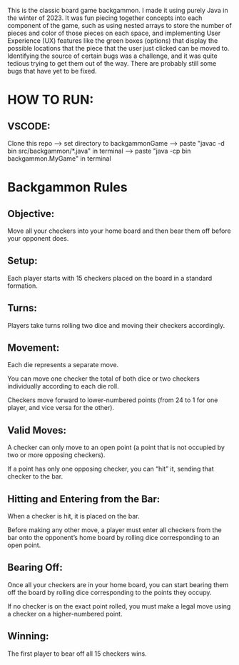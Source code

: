 This is the classic board game backgammon. I made it using purely Java in the winter of 2023. It was fun piecing together concepts into each component of the game, such as using nested arrays to store the number of pieces and color of those pieces on each space, and implementing User Experience (UX) features like the green boxes (options) that display the possible locations that the piece that the user just clicked can be moved to. Identifying the source of certain bugs was a challenge, and it was quite tedious trying to get them out of the way. There are probably still some bugs that have yet to be fixed.

# HOW TO RUN: 

## VSCODE:
Clone this repo --> set directory to backgammonGame --> paste "javac -d bin src/backgammon/*.java" in terminal --> paste "java -cp bin backgammon.MyGame" in terminal

# Backgammon Rules

## Objective:
Move all your checkers into your home board and then bear them off before your opponent does.

## Setup:
Each player starts with 15 checkers placed on the board in a standard formation.

## Turns:
Players take turns rolling two dice and moving their checkers accordingly.

## Movement:

Each die represents a separate move.

You can move one checker the total of both dice or two checkers individually according to each die roll.

Checkers move forward to lower-numbered points (from 24 to 1 for one player, and vice versa for the other).

## Valid Moves:

A checker can only move to an open point (a point that is not occupied by two or more opposing checkers).

If a point has only one opposing checker, you can “hit” it, sending that checker to the bar.

## Hitting and Entering from the Bar:

When a checker is hit, it is placed on the bar.

Before making any other move, a player must enter all checkers from the bar onto the opponent’s home board by rolling dice corresponding to an open point.

## Bearing Off:

Once all your checkers are in your home board, you can start bearing them off the board by rolling dice corresponding to the points they occupy.

If no checker is on the exact point rolled, you must make a legal move using a checker on a higher-numbered point.

## Winning:
The first player to bear off all 15 checkers wins.

